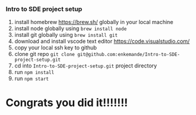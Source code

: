 ### Intro to SDE project setup

1. install homebrew https://brew.sh/ globally in your local machine
2. install node globally using ```brew install node```
3. install git globally using ```brew install git```
4. download and install vscode text editor https://code.visualstudio.com/
5. copy your local ssh key to github
6. clone git repo ```git clone git@github.com:enkemande/Intro-to-SDE-project-setup.git```
7. cd into ```Intro-to-SDE-project-setup.git``` project directory
8. run ```npm install```
9. run ```npm start```

# Congrats you did it!!!!!!! 